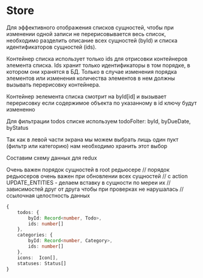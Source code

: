 # Store

Для эффективного отображения списков сущностей, чтобы при изменении одной записи не перерисовывается весь список, необходимо разделить описание всех сущностей (byId) и списка идентификаторов сущностей (ids).

Контейнер списка использует только ids для отрисовки контейнеров элемента списка. Ids хранит только идентификаторы в том порядке, в котором они хранятся в БД. Только в случае изменения порядка элементов или изменения количества элементов в нем должны вызывать перерисовку контейнера.

Контейнер эелемента списка смотрит на byId[id] и вызывает перерисовку если содержимое объекта по указанному в id ключу будут измененно

Для фильтрации todos списке используем todoFolter: byId, byDueDate, byStatus

Так как в левой части экрана мы можем выбрать лищь один пукт (фильтр или категорию) нам необходимо хранить этот выбор

Составим схему данных для redux

Очень важен порядок сущностей в root редьюсере
// порядок редьюсеров очень важен при обновлении всех сущностей
// с action UPDATE_ENTITIES - делаем вставку в сущности по мереи их
// зависимостей друг от друга чтобы при проверках не нарушалась
// ссылочная целостность данных

```ts
{
    todos: {
        byId: Record<number, Todo>,
        ids: number[]
    },
    categories: {
        byId: Record<number, Category>,
        ids: number[]
    },
    icons:  Icon[],
    statuses: Status[]
}
```
